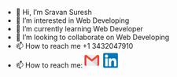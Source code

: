 - 👋 Hi, I’m Sravan Suresh
- 👀 I’m interested in Web Developing
- 🌱 I’m currently learning Web Developer
- 💞️ I’m looking to collaborate on Web Developing
- 📫 How to reach me +1 3432047910
- 📫 How to reach me: <a href="mailto:sravansuresh2411@gmail.com" alt="Contact me"><code><img  height="30" src="https://github.com/harshalrj25/MasterAssetsRepo/blob/master/gmail.svg"></code></a>
&nbsp;<a href="https://www.linkedin.com/in/sravan-suresh-112121156/" alt="Linkedin"><code><img  height="30" src="https://github.com/harshalrj25/MasterAssetsRepo/blob/master/linkedin.svg"></code></a>
&nbsp;&nbsp;&nbsp;&nbsp; &nbsp; &nbsp; &nbsp;
<!---
webdevsra1/webdevsra1 is a ✨ special ✨ repository because its `README.md` (this file) appears on your GitHub profile.
You can click the Preview link to take a look at your changes.
--->
